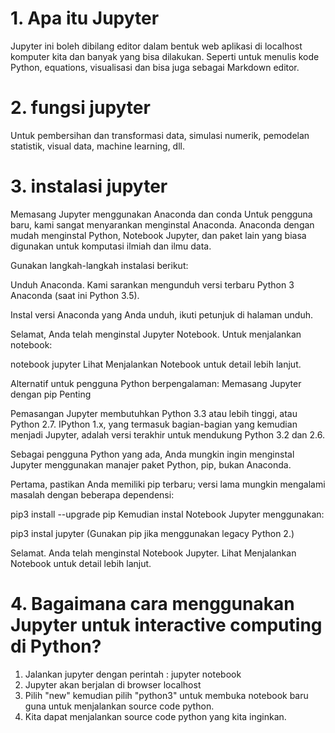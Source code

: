 
# 1. Apa itu Jupyter
 Jupyter ini boleh dibilang editor dalam bentuk web aplikasi di localhost komputer kita dan banyak yang bisa dilakukan. Seperti untuk menulis kode Python, equations, visualisasi dan bisa juga sebagai Markdown editor.
# 2. fungsi jupyter
Untuk pembersihan dan transformasi data, simulasi numerik, pemodelan statistik, visual data, machine learning, dll.
# 3. instalasi jupyter

Memasang Jupyter menggunakan Anaconda dan conda
Untuk pengguna baru, kami sangat menyarankan menginstal Anaconda. Anaconda dengan mudah menginstal Python, Notebook Jupyter, dan paket lain yang biasa digunakan untuk komputasi ilmiah dan ilmu data.

Gunakan langkah-langkah instalasi berikut:

Unduh Anaconda. Kami sarankan mengunduh versi terbaru Python 3 Anaconda (saat ini Python 3.5).

Instal versi Anaconda yang Anda unduh, ikuti petunjuk di halaman unduh.

Selamat, Anda telah menginstal Jupyter Notebook. Untuk menjalankan notebook:

notebook jupyter
Lihat Menjalankan Notebook untuk detail lebih lanjut.

Alternatif untuk pengguna Python berpengalaman: Memasang Jupyter dengan pip
Penting

Pemasangan Jupyter membutuhkan Python 3.3 atau lebih tinggi, atau Python 2.7. IPython 1.x, yang termasuk bagian-bagian yang kemudian menjadi Jupyter, adalah versi terakhir untuk mendukung Python 3.2 dan 2.6.

Sebagai pengguna Python yang ada, Anda mungkin ingin menginstal Jupyter menggunakan manajer paket Python, pip, bukan Anaconda.

Pertama, pastikan Anda memiliki pip terbaru; versi lama mungkin mengalami masalah dengan beberapa dependensi:

pip3 install --upgrade pip
Kemudian instal Notebook Jupyter menggunakan:

pip3 instal jupyter
(Gunakan pip jika menggunakan legacy Python 2.)

Selamat. Anda telah menginstal Notebook Jupyter. Lihat Menjalankan Notebook untuk detail lebih lanjut.

# 4. Bagaimana cara menggunakan Jupyter untuk interactive computing di Python?
1. Jalankan jupyter dengan perintah :
jupyter notebook
2. Jupyter akan berjalan di browser localhost
3. Pilih "new" kemudian pilih "python3" untuk membuka notebook baru guna untuk menjalankan source code python.
4. Kita dapat menjalankan source code python yang kita inginkan.
